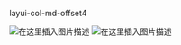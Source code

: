 ﻿layui-col-md-offset4

![在这里插入图片描述](http://img.yayi.site/csdn/20191108194350175.png-watermaskStyle)
![在这里插入图片描述](http://img.yayi.site/csdn/20191108194402784.png-watermaskStyle)
